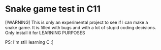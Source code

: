 # Snake game test in C11

[!WARNING]
This is only an experimental project to see if I can make a snake game.
It is filled with bugs and with a lot of stupid coding decisions.
Only install it for LEARNING PURPOSES

PS: I'm still learning C :]
